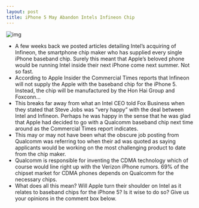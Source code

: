 ```yaml
---
layout: post
title: iPhone 5 May Abandon Intels Infineon Chip
---
```

![img](http://media.idownloadblog.com/wp-content/uploads/2010/08/intel-infineon.jpg)
* A few weeks back we posted articles detailing Intel’s acquiring of Infineon, the smartphone chip maker who has supplied every single iPhone baseband chip. Surely this meant that Apple’s beloved phone would be running Intel inside their next iPhone come next summer. Not so fast.
* According to Apple Insider the Commercial Times reports that Infineon will not supply the Apple with the baseband chip for the iPhone 5. Instead, the chip will be manufactured by the Hon Hai Group and Foxconn…
* This breaks far away from what an Intel CEO told Fox Business when they stated that Steve Jobs was “very happy” with the deal between Intel and Infineon. Perhaps he was happy in the sense that he was glad that Apple had decided to go with a Qualcomm baseband chip next time around as the Commercial Times report indicates.
* This may or may not have been what the obscure job posting from Qualcomm was referring too when their ad was quoted as saying applicants would be working on the most challenging product to date from the chip maker.
* Qualcomm is responsible for inventing the CDMA technology which of course would line right up with the Verizon iPhone rumors. 69% of the chipset market for CDMA phones depends on Qualcomm for the necessary chips.
* What does all this mean? Will Apple turn their shoulder on Intel as it relates to baseband chips for the iPhone 5? Is it wise to do so? Give us your opinions in the comment box below.

